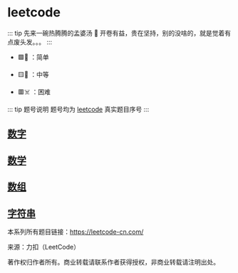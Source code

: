 # leetcode

::: tip 先来一碗热腾腾的孟婆汤 🥣
开卷有益，贵在坚持，别的没啥的，就是觉着有点废头发。。。
:::

- 🟩🤔 ：简单

- 🟨🤬 ：中等

- 🟥☠️ ：困难

::: tip 题号说明
题号均为 [leetcode](https://leetcode-cn.com/) 真实题目序号
:::

## [数字](./leetcode/number.md)<Badge text="2"/>

## [数学](./leetcode/mathematics.md)<Badge text="1"/>

## [数组](./leetcode/array.md)<Badge text="3"/>

## [字符串](./leetcode/string.md)<Badge text="4"/>

本系列所有题目链接：https://leetcode-cn.com/

来源：力扣（LeetCode）

著作权归作者所有。商业转载请联系作者获得授权，非商业转载请注明出处。
